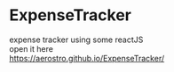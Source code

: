 # ExpenseTracker
expense tracker using some reactJS \
open it here \
https://aerostro.github.io/ExpenseTracker/
